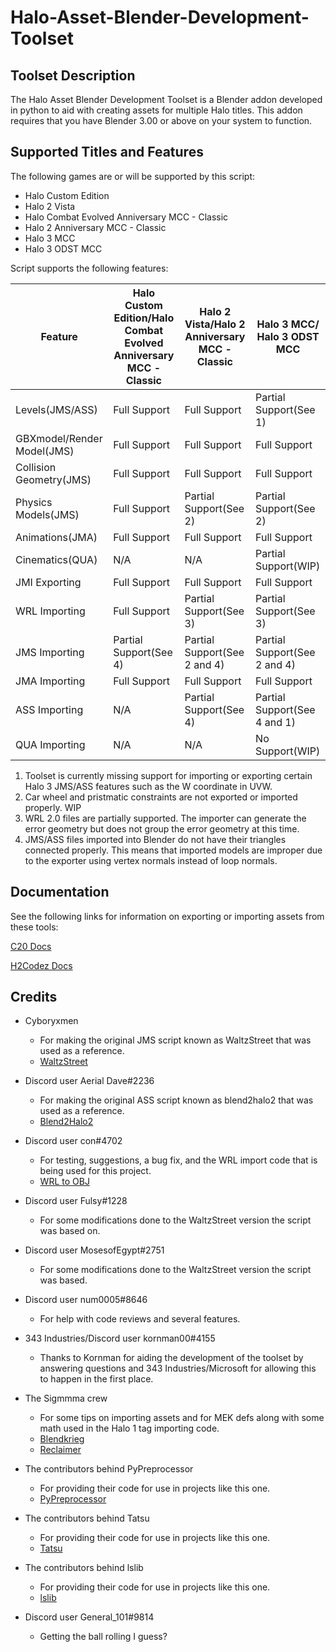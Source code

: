 # Halo-Asset-Blender-Development-Toolset

## Toolset Description
The Halo Asset Blender Development Toolset is a Blender addon developed in python to aid with creating assets for multiple Halo titles. This addon requires that you have Blender 3.00 or above on your system to function.

## Supported Titles and Features
The following games are or will be supported by this script:

 * Halo Custom Edition
 * Halo 2 Vista
 * Halo Combat Evolved Anniversary MCC - Classic
 * Halo 2 Anniversary MCC - Classic
 * Halo 3 MCC
 * Halo 3 ODST MCC

Script supports the following features:

Feature                    | Halo Custom Edition/Halo Combat Evolved Anniversary MCC - Classic | Halo 2 Vista/Halo 2 Anniversary MCC - Classic  | Halo 3 MCC/ Halo 3 ODST MCC
-------------------------- | ----------------------------------------------------------------- | ---------------------------------------------- | ------------------------------------------
Levels(JMS/ASS)            | Full Support                                                      | Full Support                                   | Partial Support(See 1)     
GBXmodel/Render Model(JMS) | Full Support                                                      | Full Support                                   | Full Support 
Collision Geometry(JMS)    | Full Support                                                      | Full Support                                   | Full Support 
Physics Models(JMS)        | Full Support                                                      | Partial Support(See 2)                         | Partial Support(See 2)
Animations(JMA)            | Full Support                                                      | Full Support                                   | Full Support
Cinematics(QUA)            | N/A                                                               | N/A                                            | Partial Support(WIP)
JMI Exporting              | Full Support                                                      | Full Support                                   | Full Support
WRL Importing              | Full Support                                                      | Partial Support(See 3)                         | Partial Support(See 3)
JMS Importing              | Partial Support(See 4)                                            | Partial Support(See 2 and 4)                   | Partial Support(See 2 and 4)
JMA Importing              | Full Support                                                      | Full Support                                   | Full Support
ASS Importing              | N/A                                                               | Partial Support(See 4)                         | Partial Support(See 4 and 1) 
QUA Importing              | N/A                                                               | N/A                                            | No Support(WIP)

 1. Toolset is currently missing support for importing or exporting certain Halo 3 JMS/ASS features such as the W coordinate in UVW.
 2. Car wheel and pristmatic constraints are not exported or imported properly. WIP
 3. WRL 2.0 files are partially supported. The importer can generate the error geometry but does not group the error geometry at this time.
 4. JMS/ASS files imported into Blender do not have their triangles connected properly. This means that imported models are improper due to the exporter using vertex normals instead of loop normals.

## Documentation
See the following links for information on exporting or importing assets from these tools:

[C20 Docs](https://c20.reclaimers.net/)

[H2Codez Docs](https://num0005.github.io/h2codez_docs/w/home.html)

## Credits

 * Cyboryxmen
   * For making the original JMS script known as WaltzStreet that was used as a reference.
   * [WaltzStreet](http://forum.halomaps.org/index.cfm?page=topic&topicID=42486)

 * Discord user Aerial Dave#2236
   * For making the original ASS script known as blend2halo2 that was used as a reference.
   * [Blend2Halo2](http://forum.halomaps.org/index.cfm?page=topic&topicID=48139)

 * Discord user con#4702
   * For testing, suggestions, a bug fix, and the WRL import code that is being used for this project.
   * [WRL to OBJ](https://github.com/csauve/mek/blob/wrl-to-obj-colors/tools_misc/wrl_to_obj.py)

 * Discord user Fulsy#1228
   * For some modifications done to the WaltzStreet version the script was based on.

 * Discord user MosesofEgypt#2751
   * For some modifications done to the WaltzStreet version the script was based.

 * Discord user num0005#8646
   * For help with code reviews and several features.

 * 343 Industries/Discord user kornman00#4155
   * Thanks to Kornman for aiding the development of the toolset by answering questions and 343 Industries/Microsoft for allowing this to happen in the first place.

 * The Sigmmma crew
   * For some tips on importing assets and for MEK defs along with some math used in the Halo 1 tag importing code.
   * [Blendkrieg](https://github.com/Sigmmma/Blendkrieg)
   * [Reclaimer](https://github.com/Sigmmma/reclaimer)

 * The contributors behind PyPreprocessor
   * For providing their code for use in projects like this one.
   * [PyPreprocessor](https://github.com/interpreters/pypreprocessor)

 * The contributors behind Tatsu
   * For providing their code for use in projects like this one.
   * [Tatsu](https://github.com/neogeny/TatSu)

 * The contributors behind lslib
   * For providing their code for use in projects like this one.
   * [lslib](https://github.com/Norbyte/lslib)

 * Discord user General_101#9814
   * Getting the ball rolling I guess?
